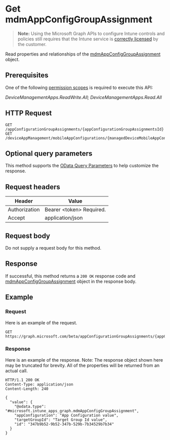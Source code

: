 ﻿# Get mdmAppConfigGroupAssignment

> **Note:** Using the Microsoft Graph APIs to configure Intune controls and policies still requires that the Intune service is [correctly licensed](https://go.microsoft.com/fwlink/?linkid=839381) by the customer.

Read properties and relationships of the [mdmAppConfigGroupAssignment](../resources/intune_apps_mdmappconfiggroupassignment.md) object.
## Prerequisites
One of the following [permission scopes](https://developer.microsoft.com/en-us/graph/docs/authorization/permission_scopes) is required to execute this API:

*DeviceManagementApps.ReadWrite.All; DeviceManagementApps.Read.All*
## HTTP Request
<!-- {
  "blockType": "ignored"
}
-->
```http
GET /appConfigurationGroupAssignments/{appConfigurationGroupAssignmentsId}
GET /deviceAppManagement/mobileAppConfigurations/{managedDeviceMobileAppConfigurationId}/groupAssignments/{mdmAppConfigGroupAssignmentId}
```

## Optional query parameters
This method supports the [OData Query Parameters](https://developer.microsoft.com/en-us/graph/docs/overview/query_parameters) to help customize the response.
## Request headers
|Header|Value|
|---|---|
|Authorization|Bearer &lt;token&gt; Required.|
|Accept|application/json|

## Request body
Do not supply a request body for this method.

## Response
If successful, this method returns a `200 OK` response code and [mdmAppConfigGroupAssignment](../resources/intune_apps_mdmappconfiggroupassignment.md) object in the response body.

## Example
### Request
Here is an example of the request.
```http
GET https://graph.microsoft.com/beta/appConfigurationGroupAssignments/{appConfigurationGroupAssignmentsId}
```

### Response
Here is an example of the response. Note: The response object shown here may be truncated for brevity. All of the properties will be returned from an actual call.
```http
HTTP/1.1 200 OK
Content-Type: application/json
Content-Length: 240

{
  "value": {
    "@odata.type": "#microsoft.intune_apps_graph.mdmAppConfigGroupAssignment",
    "appConfiguration": "App Configuration value",
    "targetGroupId": "Target Group Id value",
    "id": "347b9b52-9b52-347b-529b-7b34529b7b34"
  }
}
```



